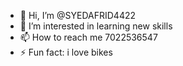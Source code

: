 - 👋 Hi, I’m @SYEDAFRID4422
- 👀 I’m interested in learning new skills 
- 📫 How to reach me 7022536547
- ⚡ Fun fact: i love bikes 

<!---
SYEDAFRID4422/SYEDAFRID4422 is a ✨ special ✨ repository because its `README.md` (this file) appears on your GitHub profile.
You can click the Preview link to take a look at your changes.
--->
